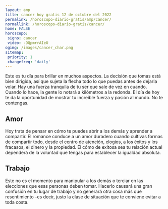 ```yaml
---
layout: amp
title: cancer hoy gratis 12 de octubre del 2022 
permalink: /horoscopo-diario-gratis/amp/cancer/
normallink: /horoscopo-diario-gratis/cancer/
home: FALSE
horoscopo:
 signo: cancer
 video: -DQpmrrAIeU
ogimg: /images/cancer_char.png
sitemap:
 priority: 1
 changefreq: 'daily'
---
```



Este es tu día para brillar en muchos aspectos. La decisión que tomas está bien dirigida, así que sujeta la flecha todo lo que puedas antes de dejarla volar. Hay una fuerza tranquila de tu ser que sale de vez en cuando. Cuando lo hace, la gente lo notará a kilómetros a la redonda. El día de hoy te da la oportunidad de mostrar tu increíble fuerza y pasión al mundo. No te contengas.

## Amor

Hoy trata de pensar en cómo te puedes abrir a los demás y aprender a compartir. El romance conduce a un amor duradero cuando cultivas formas de compartir todo, desde el centro de atención, elogios, a los éxitos y los fracasos, el dinero y la propiedad. El cómo de exitosa sea tu relación actual dependerá de la voluntad que tengas para establecer la igualdad absoluta.

## Trabajo

Este no es el momento para manipular a los demás o terciar en las elecciones que esas personas deben tomar. Hacerlo causará una gran confusión en tu lugar de trabajo y no generará otra cosa más que resentimiento –es decir, justo la clase de situación que te conviene evitar a toda costa.